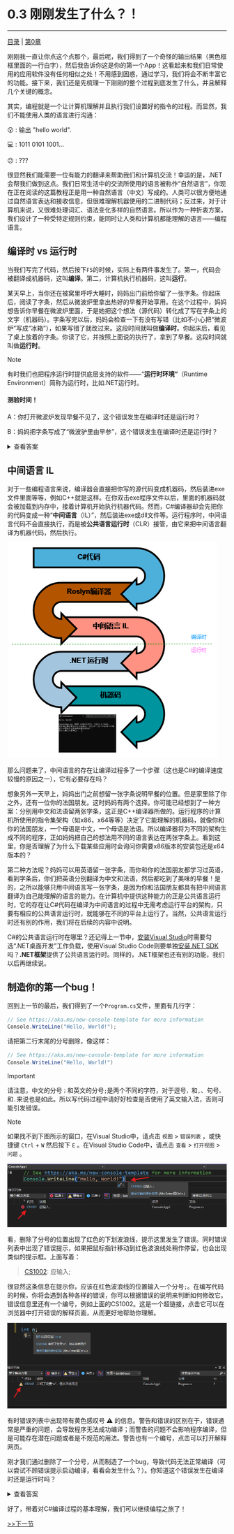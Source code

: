 # 0.3 刚刚发生了什么？！

---

[目录](/Contents.md) | [第0章](../Chp_0.md)

刚刚我一直让你点这个点那个，最后呢，我们得到了一个奇怪的输出结果（黑色框框里面的一行白字），然后我告诉你这是你的第一个App！这看起来和我们日常使用的应用软件没有任何相似之处！不用感到困惑，通过学习，我们将会不断丰富它的功能。接下来，我们还是先梳理一下刚刚的整个过程到底发生了什么，并且解释几个关键的概念。

其实，编程就是一个让计算机理解并且执行我们设置好的指令的过程。而显然，我们不能使用人类的语言进行沟通：

:open_mouth: : 输出 "hello world".

:computer: : 1011 0101 1001...

:confused: : ???

很显然我们能需要一位有能力的翻译来帮助我们和计算机交流！幸运的是，.NET会帮我们做到这点。我们日常生活中的交流所使用的语言被称作“自然语言”，你现在正在阅读的这篇教程正是用一种自然语言（中文）写成的。人类可以很方便地通过自然语言表达和接收信息，但很难理解机器使用的二进制代码；反过来，对于计算机来说，又很难处理词汇、语法变化多样的自然语言。所以作为一种折衷方案，我们设计了一种受特定规则约束，能同时让人类和计算机都能理解的语言——编程语言。

## 编译时 vs 运行时

当我们写完了代码，然后按下`F5`的时候，实际上有两件事发生了。第一，代码会被翻译成机器码，这叫**编译**。第二，计算机执行机器码，这叫**运行**。

某天早上，当你还在被窝里呼呼大睡时，妈妈出门前给你留了一张字条。你起床后，阅读了字条，然后从微波炉里拿出热好的早餐开始享用。在这个过程中，妈妈想告诉你早餐在微波炉里面，于是她把这个想法（源代码）转化成了写在字条上的文字（机器码）。字条写完以后，妈妈会检查一下有没有写错（比如不小心把“微波炉”写成“冰箱”），如果写错了就改过来。这段时间就叫做**编译时**。你起床后，看见了桌上放着的字条。你读了它，并按照上面说的执行了，拿到了早餐。这段时间就叫做**运行时**。

> [!NOTE]
> 有时我们也把程序运行时提供底层支持的软件——“**运行时环境”**（Runtime Environment）简称为运行时，比如.NET运行时。

#### 测验时间！

A：你打开微波炉发现早餐不见了，这个错误发生在编译时还是运行时？

B：妈妈把字条写成了“微波驴里由早参”，这个错误发生在编译时还是运行时？

<details>
<summary>查看答案</summary>

A：发生在运行时。B：发生在编译时。

</details>


## 中间语言 IL

对于一些编程语言来说，编译器会直接把你写的源代码变成机器码，然后装进exe文件里面等等，例如C++就是这样。在你双击exe程序文件以后，里面的机器码就会被加载到内存中，接着计算机开始执行机器代码。然而，C#编译器却会先把你的代码变成一种“**中间语言**（IL）”，然后装进exe或dll文件等。运行程序时，中间语言代码不会直接执行，而是被**公共语言运行时**（CLR）接管，由它来把中间语言翻译为机器代码，然后执行。

![mechanism](./Assets/mechanism.png)

那么问题来了，中间语言的存在让编译过程多了一个步骤（这也是C#的编译速度较慢的原因之一），它有必要存在吗？

想象另外一天早上，妈妈出门之前想留一张字条说明早餐的位置。但是家里除了你之外，还有一位你的法国朋友。这时妈妈有两个选择。你可能已经想到了一种方案：分别用中文和法语留两张字条，这正是C++编译器所做的。运行程序的计算机所使用的指令集架构（如x86，x64等等）决定了它能理解的机器码，就像你和你的法国朋友，一个母语是中文，一个母语是法语。所以编译器将为不同的架构生成不同的程序，正如妈妈把自己的想法用不同的语言表达在两张字条上。看到这里，你是否理解了为什么下载某些应用时会询问你需要x86版本的安装包还是x64版本的？

第二种方法呢？妈妈可以用英语留一张字条，而你和你的法国朋友都学习过英语，看到字条后，你们把英语分别翻译为中文和法语，然后都吃到了美味的早餐！是的，之所以能够只用中间语言写一张字条，是因为你和法国朋友都具有把中间语言翻译为自己能理解的语言的能力。在计算机中提供这种能力的正是公共语言运行时，它的存在让C#代码在编译为中间语言的过程中无需考虑运行平台的架构，只要有相应的公共语言运行时，就能够在不同的平台上运行了。当然，公共语言运行时还有别的作用，我们将在后续的内容中说明。


C#的公共语言运行时在哪里？还记得上一节中，[安装Visual Studio](../Lesson0_2/L0_2.md/#1-安装-visual-studio)时需要勾选“.NET桌面开发”工作负载，使用Visual Studio Code则要单独[安装.NET SDK](../Lesson0_2/L0_2.md/#2-安装-net-sdk)吗？**.NET框架**提供了公共语言运行时。同样的，.NET框架也还有别的功能，我们以后再继续说。


## 制造你的第一个bug！

回到上一节的最后，我们得到了一个`Program.cs`文件，里面有几行字：

``` C#
// See https://aka.ms/new-console-template for more information
Console.WriteLine("Hello, World!");
```

请把第二行末尾的分号删除，像这样：

``` C#
// See https://aka.ms/new-console-template for more information
Console.WriteLine("Hello, World!")
```

> [!IMPORTANT]
> 请注意，中文的分号`；`和英文的分号`;`是两个不同的字符，对于逗号`，`和`,`、句号`。`和`.`来说也是如此。所以写代码过程中请好好检查是否使用了英文输入法，否则可能引发错误。

> [!NOTE]
> 如果找不到下图所示的窗口，在Visual Studio中，请点击 `视图` > `错误列表` ，或快捷键 `Ctrl` + `W` 然后按下 `E` 。在Visual Studio Code中，请点击 `查看` > `打开视图` > `问题` 。


![Error](./Assets/error-show.png)

看，删除了分号的位置出现了红色的下划波浪线，提示这里发生了错误。同时错误列表中出现了错误提示，如果把鼠标指针移动到红色波浪线处稍作停留，也会出现类似的提示框。上面写着：

> [CS1002](https://learn.microsoft.com/zh-cn/dotnet/csharp/misc/cs1002?f1url=%3FappId%3Droslyn%26k%3Dk(CS1002)): 应输入;

很显然这条信息在提示你，应该在红色波浪线的位置输入一个分号`;`。在编写代码的时候，你将会遇到各种各样的错误，你可以根据错误的说明来判断如何修改它。错误信息里还有一个编号，例如上面的CS1002。这是一个超链接，点击它可以在浏览器中打开错误的解释页面，从而更好地帮助你理解。

![Warning](./Assets/warning-show.png)

有时错误列表中出现带有黄色感叹号 :warning: 的信息。警告和错误的区别在于，错误通常是严重的问题，会导致程序无法成功编译；而警告的问题不会影响程序编译，但是可能存在潜在问题或者是不规范的用法。警告也有一个编号，点击可以打开解释网页。

刚才我们通过删除了一个分号，从而制造了一个bug，导致代码无法正常编译（可以尝试不顾错误提示启动编译，看看会发生什么？）。你知道这个错误发生在编译时还是运行时吗？

<details>
<summary>查看答案</summary>

发生在编译时。发生在编译时的错误叫做编译时错误，发生在运行时的错误叫做运行时错误。在Visual Studio和Visual Studio Code中，即使没有启动编译，也会展示代码中发现的警告和错误，这个功能是由IntelliSense提供的。

</details>

好了，带着对C#编译过程的基本理解，我们可以继续编程之旅了！

[>>下一节](../Lesson0_4/L0_4.md)